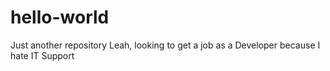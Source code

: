 # hello-world
Just another repository
Leah, looking to get a job as a Developer because I hate IT Support
